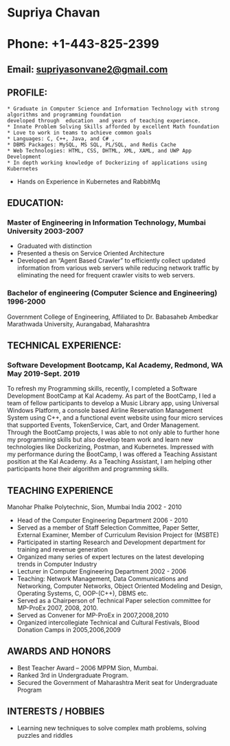 
#                                                             Supriya Chavan
#                                                         Phone: +1-443-825-2399                                    
##                                                   Email: supriyasonvane2@gmail.com
## PROFILE:
 	* Graduate in Computer Science and Information Technology with strong algorithms and programming foundation 
    developed through  education  and years of teaching experience. 
 	* Innate Problem Solving Skills afforded by excellent Math foundation 
 	* Love to work in teams to achieve common goals
 	* Languages: C, C++, Java, and C# , 
 	* DBMS Packages: MySQL, MS SQL, PL/SQL, and Redis Cache
 	* Web Technologies: HTML, CSS, DHTML, XML, XAML, and UWP App Development
 	* In depth working knowledge of Dockerizing of applications using Kubernetes
  * Hands on Experience in Kubernetes and RabbitMq
 
## EDUCATION: 
### Master of Engineering in Information Technology, Mumbai University 			2003-2007
* Graduated with distinction
* Presented a thesis on Service Oriented Architecture
* Developed an “Agent Based Crawler” to efficiently collect updated information from various  web servers while reducing network traffic by eliminating the need for frequent crawler visits to web servers.
### Bachelor of engineering (Computer Science and Engineering) 1996-2000 
Government College of Engineering, Affiliated to Dr. Babasaheb Ambedkar Marathwada University, Aurangabad, Maharashtra
## TECHNICAL EXPERIENCE:
### Software Development Bootcamp, Kal Academy, Redmond, WA		May 2019-Sept. 2019
To refresh my Programming skills, recently, I completed a Software Development BootCamp at Kal Academy. As part of the BootCamp, I led a team of fellow participants to develop a Music Library app, using Universal Windows Platform, a console based Airline Reservation Management System using C++, and a functional event website using four micro services that supported Events, TokenService, Cart, and Order Management. Through the BootCamp projects, I was able to not only able to further hone my programming skills but also develop team work and learn new technologies like Dockerizing, Postman, and Kubernetes. Impressed with my performance during the BootCamp, I was offered a Teaching Assistant position at the Kal Academy. As a Teaching Assistant, I am helping other participants hone their algorithm and programming skills.
## TEACHING EXPERIENCE 
Manohar Phalke Polytechnic, Sion, Mumbai India 					2002 - 2010 
 * Head of the Computer Engineering Department 2006 - 2010 
 * Served as a member of Staff Selection Committee, Paper Setter, External Examiner, Member of Curriculum Revision Project  for (MSBTE)
 * Participated in starting Research and Development department for training and revenue generation
 * Organized many series of expert lectures on the latest developing trends in Computer Industry 
 * Lecturer in Computer Engineering Department 2002 - 2006 
 * Teaching: Network Management, Data Communications and Networking, Computer Networks, Object Oriented Modeling and Design, Operating      Systems, C, OOP-(C++), DBMS etc. 
 * Served as a Chairperson of Technical Paper selection committee for MP-ProEx 2007, 2008, 2010. 
 * Served as Convener for MP-ProEx in 2007,2008,2010 
 * Organized intercollegiate Technical and Cultural Festivals, Blood Donation Camps in 2005,2006,2009 
## AWARDS AND HONORS 
 * Best Teacher Award – 2006 MPPM Sion, Mumbai. 
 * Ranked 3rd in Undergraduate Program.
 * Secured the Government of Maharashtra Merit seat for Undergraduate Program 
## INTERESTS / HOBBIES
 * Learning new techniques to solve complex math problems, solving puzzles and riddles






